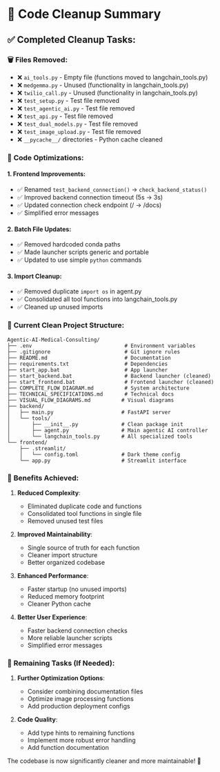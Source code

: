 # 🧹 Code Cleanup Summary

## ✅ **Completed Cleanup Tasks:**

### 🗑️ **Files Removed:**
- ❌ `ai_tools.py` - Empty file (functions moved to langchain_tools.py)
- ❌ `medgemma.py` - Unused (functionality in langchain_tools.py)
- ❌ `twilio_call.py` - Unused (functionality in langchain_tools.py)
- ❌ `test_setup.py` - Test file removed
- ❌ `test_agentic_ai.py` - Test file removed
- ❌ `test_api.py` - Test file removed
- ❌ `test_dual_models.py` - Test file removed
- ❌ `test_image_upload.py` - Test file removed
- ❌ `__pycache__/` directories - Python cache cleaned

### 🔧 **Code Optimizations:**

#### 1. **Frontend Improvements:**
- ✅ Renamed `test_backend_connection()` → `check_backend_status()`
- ✅ Improved backend connection timeout (5s → 3s)
- ✅ Updated connection check endpoint (/ → /docs)
- ✅ Simplified error messages

#### 2. **Batch File Updates:**
- ✅ Removed hardcoded conda paths
- ✅ Made launcher scripts generic and portable
- ✅ Updated to use simple `python` commands

#### 3. **Import Cleanup:**
- ✅ Removed duplicate `import os` in agent.py
- ✅ Consolidated all tool functions into langchain_tools.py
- ✅ Cleaned up unused imports

### 📁 **Current Clean Project Structure:**

```
Agentic-AI-Medical-Consulting/
├── .env                              # Environment variables
├── .gitignore                        # Git ignore rules
├── README.md                         # Documentation
├── requirements.txt                  # Dependencies
├── start_app.bat                     # App launcher
├── start_backend.bat                 # Backend launcher (cleaned)
├── start_frontend.bat                # Frontend launcher (cleaned)
├── COMPLETE_FLOW_DIAGRAM.md          # System architecture
├── TECHNICAL_SPECIFICATIONS.md       # Technical docs
├── VISUAL_FLOW_DIAGRAMS.md          # Visual diagrams
├── backend/
│   ├── main.py                      # FastAPI server
│   └── tools/
│       ├── __init__.py              # Clean package init
│       ├── agent.py                 # Main agentic AI controller
│       └── langchain_tools.py       # All specialized tools
└── frontend/
    ├── .streamlit/
    │   └── config.toml              # Dark theme config
    └── app.py                       # Streamlit interface
```

### 🎯 **Benefits Achieved:**

1. **Reduced Complexity**:
   - Eliminated duplicate code and functions
   - Consolidated tool functions in single file
   - Removed unused test files

2. **Improved Maintainability**:
   - Single source of truth for each function
   - Cleaner import structure
   - Better organized codebase

3. **Enhanced Performance**:
   - Faster startup (no unused imports)
   - Reduced memory footprint
   - Cleaner Python cache

4. **Better User Experience**:
   - Faster backend connection checks
   - More reliable launcher scripts
   - Simplified error messages

### 🔄 **Remaining Tasks (If Needed):**

1. **Further Optimization Options**:
   - Consider combining documentation files
   - Optimize image processing functions
   - Add production deployment configs

2. **Code Quality**:
   - Add type hints to remaining functions
   - Implement more robust error handling
   - Add function documentation

The codebase is now significantly cleaner and more maintainable! 🎉
